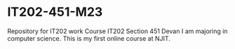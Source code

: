 # IT202-451-M23
Repository for IT202 work
Course IT202
Section 451
Devan
I am majoring in computer science. This is my first online course at NJIT.
